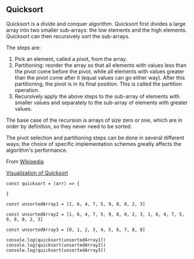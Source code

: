 ## Quicksort

Quicksort is a divide and conquer algorithm. Quicksort first divides a large array into two smaller sub-arrays: the low elements and the high elements. Quicksort can then recursively sort the sub-arrays.

The steps are:

1. Pick an element, called a pivot, from the array.
2. Partitioning: reorder the array so that all elements with values less than the pivot come before the pivot, while all elements with values greater than the pivot come after it (equal values can go either way). After this partitioning, the pivot is in its final position. This is called the partition operation.
3. Recursively apply the above steps to the sub-array of elements with smaller values and separately to the sub-array of elements with greater values.

The base case of the recursion is arrays of size zero or one, which are in order by definition, so they never need to be sorted.

The pivot selection and partitioning steps can be done in several different ways; the choice of specific implementation schemes greatly affects the algorithm's performance.

From [Wikipedia](https://en.wikipedia.org/wiki/Quicksort)

[Visualization of Quicksort](https://en.wikipedia.org/wiki/Quicksort#/media/File:Sorting_quicksort_anim.gif)

```
const quicksort = (arr) => {

}

const unsortedArray1 = [1, 6, 4, 7, 5, 9, 8, 0, 2, 3]

const unsortedArray2 = [1, 6, 4, 7, 5, 9, 8, 0, 2, 3, 1, 6, 4, 7, 5, 9, 8, 0, 2, 3]

const unsortedArray3 = [0, 1, 2, 3, 4, 5, 6, 7, 8, 9]

console.log(quicksort(unsortedArray1))
console.log(quicksort(unsortedArray2))
console.log(quicksort(unsortedArray3))
```